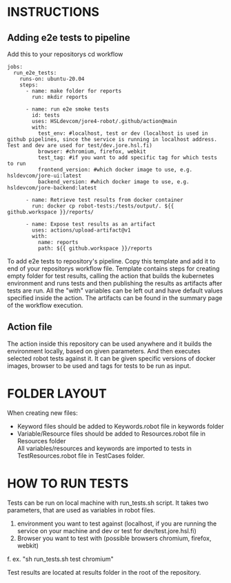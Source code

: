 # INSTRUCTIONS

## Adding e2e tests to pipeline

Add this to your repositorys cd workflow

```
jobs:
  run_e2e_tests:
    runs-on: ubuntu-20.04
    steps:
      - name: make folder for reports
        run: mkdir reports

      - name: run e2e smoke tests
        id: tests
        uses: HSLdevcom/jore4-robot/.github/action@main
        with:
          test_env: #localhost, test or dev (localhost is used in github pipelines, since the service is running in localhost address. Test and dev are used for test/dev.jore.hsl.fi)
          browser: #chromium, firefox, webkit
          test_tag: #if you want to add specific tag for which tests to run
          frontend_version: #which docker image to use, e.g. hsldevcom/jore-ui:latest
          backend_version: #which docker image to use, e.g. hsldevcom/jore-backend:latest

      - name: Retrieve test results from docker container
        run: docker cp robot-tests:/tests/output/. ${{ github.workspace }}/reports/

      - name: Expose test results as an artifact
        uses: actions/upload-artifact@v1
        with:
          name: reports
          path: ${{ github.workspace }}/reports
```

To add e2e tests to repository's pipeline. Copy this template and add it to end of your repositorys workflow file.
Template contains steps for creating empty folder for test results, calling the action that builds the kubernetes environment and runs tests and then publishing the results as artifacts after tests are run. All the "with" variables can be left out and have default values specified inside the action. The artifacts can be found in the summary page of the workflow execution.

## Action file

The action inside this repository can be used anywhere and it builds the environment locally, based on given parameters. And then executes selected robot tests against it.
It can be given specific versions of docker images, browser to be used and tags for tests to be run as input.

# FOLDER LAYOUT

When creating new files:

- Keyword files should be added to Keywords.robot file in keywords folder<br/>
- Variable/Resource files should be added to Resources.robot file in Resources folder<br/>
  All variables/resources and keywords are imported to tests in TestResources.robot file in
  TestCases folder.

# HOW TO RUN TESTS

Tests can be run on local machine with run_tests.sh script.
It takes two parameters, that are used as variables in robot files.

1. environment you want to test against (localhost, if you are running the service on your machine and dev or test for dev/test.jore.hsl.fi)
2. Browser you want to test with (possible browsers chromium, firefox, webkit)

f. ex. "sh run_tests.sh test chromium"

Test results are located at results folder in the root of the repository.
